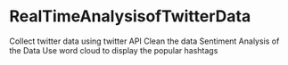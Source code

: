 # RealTimeAnalysisofTwitterData

Collect twitter data using twitter API
Clean the data
Sentiment Analysis of the Data
Use word cloud to display the popular hashtags
